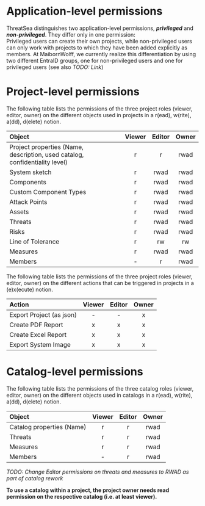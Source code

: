 # Application-level permissions
ThreatSea distinguishes two application-level permissions, ***privileged*** and ***non-privileged***. They differ only in one permission:  
Privileged users can create their own projects, while non-privileged users can only work with projects to which they have been added explicitly as members. At MaibornWolff, we currently realize this differentiation by using two different EntraID groups, one for non-privileged users and one for privileged users (see also *TODO: Link*)

# Project-level permissions
The following table lists the permissions of the three project roles (viewer, editor, owner) on the different objects used in projects in a r(ead), w(rite), a(dd), d(elete) notion.  

|Object|Viewer|Editor|Owner|
|:-----|:-----:|:-----:|:-----:|
|Project properties (Name, description, used catalog, confidentiality level)|r|r|rwad|
|System sketch|r|rwad|rwad|
|Components|r|rwad|rwad|
|Custom Component Types|r|rwad|rwad|
|Attack Points|r|rwad|rwad|
|Assets|r|rwad|rwad
|Threats|r|rwad|rwad|
|Risks|r|rwad|rwad|
|Line of Tolerance|r|rw|rw|
|Measures|r|rwad|rwad|
|Members|-|r|rwad|

The following table lists the permissions of the three project roles (viewer, editor, owner) on the different actions that can be triggered in projects in a (e)x(ecute) notion.  

|Action|Viewer|Editor|Owner|
|:-----|:-----:|:-----:|:-----:|
|Export Project (as json)|-|-|x|
|Create PDF Report|x|x|x|
|Create Excel Report|x|x|x|
|Export System Image|x|x|x|

# Catalog-level permissions
The following table lists the permissions of the three catalog roles (viewer, editor, owner) on the different objects used in catalogs in a r(ead), w(rite), a(dd), d(elete) notion.  

|Object|Viewer|Editor|Owner|
|:-----|:-----:|:-----:|:-----:|
|Catalog properties (Name)|r|r|rwad|
|Threats|r|r|rwad|
|Measures|r|r|rwad|
|Members|-|r|rwad|  

*TODO: Change Editor permissions on threats and measures to RWAD as part of catalog rework*

**To use a catalog within a project, the project owner needs read permission on the respective catalog (i.e. at least viewer).**
